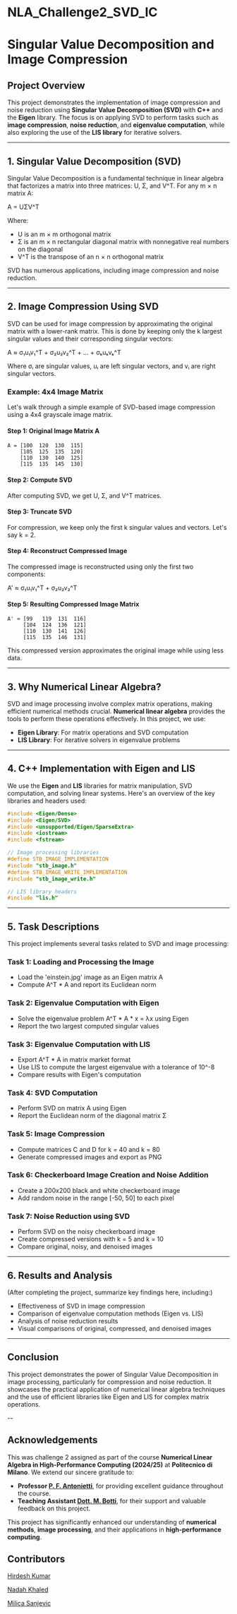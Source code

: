 # NLA_Challenge2_SVD_IC

# Singular Value Decomposition and Image Compression

## Project Overview

This project demonstrates the implementation of image compression and noise reduction using **Singular Value Decomposition (SVD)** with **C++** and the **Eigen** library. The focus is on applying SVD to perform tasks such as **image compression**, **noise reduction**, and **eigenvalue computation**, while also exploring the use of the **LIS library** for iterative solvers.

---

## 1. Singular Value Decomposition (SVD)

Singular Value Decomposition is a fundamental technique in linear algebra that factorizes a matrix into three matrices: U, Σ, and V^T. For any m × n matrix A:

A = UΣV^T

Where:
- U is an m × m orthogonal matrix
- Σ is an m × n rectangular diagonal matrix with nonnegative real numbers on the diagonal
- V^T is the transpose of an n × n orthogonal matrix

SVD has numerous applications, including image compression and noise reduction.

---

## 2. Image Compression Using SVD

SVD can be used for image compression by approximating the original matrix with a lower-rank matrix. This is done by keeping only the k largest singular values and their corresponding singular vectors:

A ≈ σ₁u₁v₁^T + σ₂u₂v₂^T + ... + σₖuₖvₖ^T

Where σᵢ are singular values, uᵢ are left singular vectors, and vᵢ are right singular vectors.

### Example: 4x4 Image Matrix

Let's walk through a simple example of SVD-based image compression using a 4x4 grayscale image matrix.

#### Step 1: Original Image Matrix A
```
A = [100  120  130  115]
    [105  125  135  120]
    [110  130  140  125]
    [115  135  145  130]
```

#### Step 2: Compute SVD
After computing SVD, we get U, Σ, and V^T matrices.

#### Step 3: Truncate SVD
For compression, we keep only the first k singular values and vectors. Let's say k = 2.

#### Step 4: Reconstruct Compressed Image
The compressed image is reconstructed using only the first two components:

A' ≈ σ₁u₁v₁^T + σ₂u₂v₂^T

#### Step 5: Resulting Compressed Image Matrix
```
A' ≈ [99   119  131  116]
     [104  124  136  121]
     [110  130  141  126]
     [115  135  146  131]
```

This compressed version approximates the original image while using less data.

---

## 3. Why Numerical Linear Algebra?

SVD and image processing involve complex matrix operations, making efficient numerical methods crucial. **Numerical linear algebra** provides the tools to perform these operations effectively. In this project, we use:

- **Eigen Library**: For matrix operations and SVD computation
- **LIS Library**: For iterative solvers in eigenvalue problems

---

## 4. C++ Implementation with Eigen and LIS

We use the **Eigen** and **LIS** libraries for matrix manipulation, SVD computation, and solving linear systems. Here's an overview of the key libraries and headers used:

```cpp
#include <Eigen/Dense>
#include <Eigen/SVD>
#include <unsupported/Eigen/SparseExtra>
#include <iostream>
#include <fstream>

// Image processing libraries
#define STB_IMAGE_IMPLEMENTATION
#include "stb_image.h"
#define STB_IMAGE_WRITE_IMPLEMENTATION
#include "stb_image_write.h"

// LIS library headers
#include "lis.h"
```

---

## 5. Task Descriptions

This project implements several tasks related to SVD and image processing:

### Task 1: Loading and Processing the Image
- Load the 'einstein.jpg' image as an Eigen matrix A
- Compute A^T * A and report its Euclidean norm

### Task 2: Eigenvalue Computation with Eigen
- Solve the eigenvalue problem A^T * A * x = λx using Eigen
- Report the two largest computed singular values

### Task 3: Eigenvalue Computation with LIS
- Export A^T * A in matrix market format
- Use LIS to compute the largest eigenvalue with a tolerance of 10^-8
- Compare results with Eigen's computation

### Task 4: SVD Computation
- Perform SVD on matrix A using Eigen
- Report the Euclidean norm of the diagonal matrix Σ

### Task 5: Image Compression
- Compute matrices C and D for k = 40 and k = 80
- Generate compressed images and export as PNG

### Task 6: Checkerboard Image Creation and Noise Addition
- Create a 200x200 black and white checkerboard image
- Add random noise in the range [-50, 50] to each pixel

### Task 7: Noise Reduction using SVD
- Perform SVD on the noisy checkerboard image
- Create compressed versions with k = 5 and k = 10
- Compare original, noisy, and denoised images

---

## 6. Results and Analysis

(After completing the project, summarize key findings here, including:)
- Effectiveness of SVD in image compression
- Comparison of eigenvalue computation methods (Eigen vs. LIS)
- Analysis of noise reduction results
- Visual comparisons of original, compressed, and denoised images

---

## Conclusion

This project demonstrates the power of Singular Value Decomposition in image processing, particularly for compression and noise reduction. It showcases the practical application of numerical linear algebra techniques and the use of efficient libraries like Eigen and LIS for complex matrix operations.

--
## Acknowledgements

This was challenge 2 assigned as part of the course **Numerical Linear Algebra in High-Performance Computing (2024/25)** at **Politecnico di Milano**. We extend our sincere gratitude to:

- **Professor [P. F. Antonietti](https://www.linkedin.com/in/paolaantonietti/?lipi=urn%3Ali%3Apage%3Ad_flagship3_search_srp_all%3BtoYfzDyNQUuaYhVlXkVXMQ%3D%3D)**, for providing excellent guidance throughout the course.
- **Teaching Assistant [Dott. M. Botti](https://www.linkedin.com/in/michele-botti-4707a62a2/?lipi=urn%3Ali%3Apage%3Ad_flagship3_search_srp_all%3BFvI80B0lRXiNyhRyRoR13Q%3D%3D)**, for their support and valuable feedback on this project.

This project has significantly enhanced our understanding of **numerical methods**, **image processing**, and their applications in **high-performance computing**.




## Contributors 
[Hirdesh Kumar](https://www.linkedin.com/in/hirdeshkumar2407/)

[Nadah Khaled](https://www.linkedin.com/in/nadahkhaledd10/)

[Milica Sanjevic](https://www.linkedin.com/in/milica-sanjevic-321392327/)





